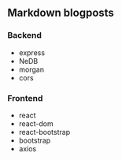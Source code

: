 ## Markdown blogposts

### Backend

- express
- NeDB
- morgan
- cors

### Frontend

- react
- react-dom
- react-bootstrap
- bootstrap
- axios
